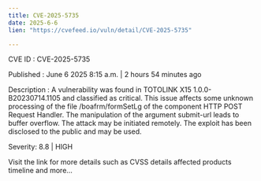 ```yaml
---
title: CVE-2025-5735
date: 2025-6-6
lien: "https://cvefeed.io/vuln/detail/CVE-2025-5735"

---
```


CVE ID : CVE-2025-5735

Published :  June 6
2025
8:15 a.m. | 2 hours
54 minutes ago

Description : A vulnerability was found in TOTOLINK X15 1.0.0-B20230714.1105 and classified as critical. This issue affects some unknown processing of the file /boafrm/formSetLg of the component HTTP POST Request Handler. The manipulation of the argument submit-url leads to buffer overflow. The attack may be initiated remotely. The exploit has been disclosed to the public and may be used.

Severity: 8.8 | HIGH

Visit the link for more details
such as CVSS details
affected products
timeline
and more...
